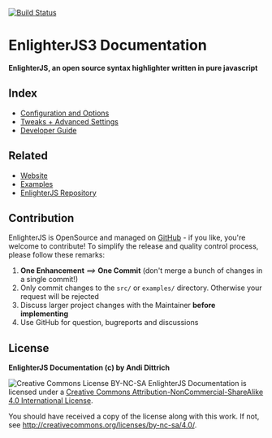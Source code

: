 [![Build Status](https://travis-ci.org/EnlighterJS/EnlighterJS.svg?branch=master)](https://travis-ci.org/EnlighterJS/EnlighterJS)

EnlighterJS3 Documentation
====================================================================

**EnlighterJS, an open source syntax highlighter written in pure javascript**

Index
-------------

* [Configuration and Options](Options.md)
* [Tweaks + Advanced Settings](Tweaks.md)
* [Developer Guide](DeveloperGuide.md)

Related
-------------

* [Website](https://enlighterjs.org)
* [Examples](https://github.com/EnlighterJS/EnlighterJS/blob/master/examples/)
* [EnlighterJS Repository](https://github.com/EnlighterJS/EnlighterJS)

Contribution
------------

EnlighterJS is OpenSource and managed on [GitHub](https://github.com/EnlighterJS/EnlighterJS) - if you like, you're welcome to contribute!
To simplify the release and quality control process, please follow these remarks:

1. **One Enhancement** _==>_ **One Commit** (don't merge a bunch of changes in a single commit!)
2. Only commit changes to the `src/` or `examples/` directory. Otherwise your request will be rejected
3. Discuss larger project changes with the Maintainer **before implementing**
4. Use GitHub for question, bugreports and discussions

License
----------------------------

**EnlighterJS Documentation (c) by Andi Dittrich**

![Creative Commons License BY-NC-SA](https://i.creativecommons.org/l/by-nc-sa/4.0/80x15.png)
EnlighterJS Documentation is licensed under a 
[Creative Commons Attribution-NonCommercial-ShareAlike 4.0 International License](http://creativecommons.org/licenses/by-nc-sa/4.0/).

You should have received a copy of the license along with this
work. If not, see <http://creativecommons.org/licenses/by-nc-sa/4.0/>.
